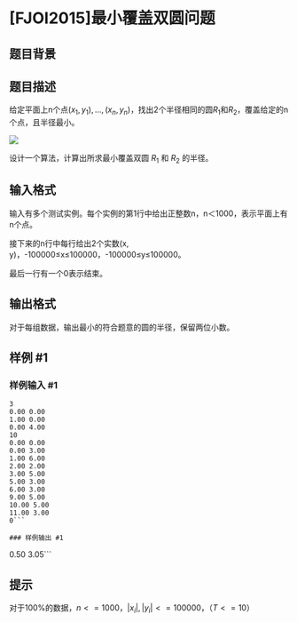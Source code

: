 # [FJOI2015]最小覆盖双圆问题

## 题目背景



## 题目描述

给定平面上n个点$(x_1,y_1),...,(x_n,y_n)$，找出2个半径相同的圆$R_1$和$R_2$，覆盖给定的n个点，且半径最小。

![](https://cdn.luogu.com.cn/upload/pic/18767.png)  

设计一个算法，计算出所求最小覆盖双圆 $R_1$ 和 $R_2$ 的半径。

## 输入格式

输入有多个测试实例。每个实例的第1行中给出正整数n，n＜1000，表示平面上有n个点。

接下来的n行中每行给出2个实数(x, y)，-100000≤x≤100000，-100000≤y≤100000。

最后一行有一个0表示结束。

## 输出格式

对于每组数据，输出最小的符合题意的圆的半径，保留两位小数。

## 样例 #1

### 样例输入 #1
```
3 
0.00 0.00 
1.00 0.00 
0.00 4.00 
10 
0.00 0.00 
0.00 3.00 
1.00 6.00 
2.00 2.00 
3.00 5.00 
5.00 3.00 
6.00 3.00 
9.00 5.00 
10.00 5.00 
11.00 3.00 
0```

### 样例输出 #1

```
0.50
3.05```

## 提示

对于100%的数据，$n<=1000$，$|x_i|,|y_i|<=100000$，（$T<=10$）
